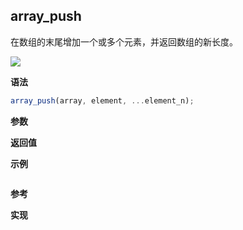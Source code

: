 ## array_push

在数组的末尾增加一个或多个元素，并返回数组的新长度。

![](https://img.shields.io/badge/-Array-blue)

**语法**

```js
array_push(array, element, ...element_n);
```

**参数**

**返回值**

**示例**

```js

```

**参考**

**实现**

<CodeSwitcher :languages="{ln:'Langnang',lo:'Lodash',un:'Underscore'}">
<template v-slot:ln>

</template>
<template v-slot:lo>

</template>
<template v-slot:un>

</template>
</CodeSwitcher>
